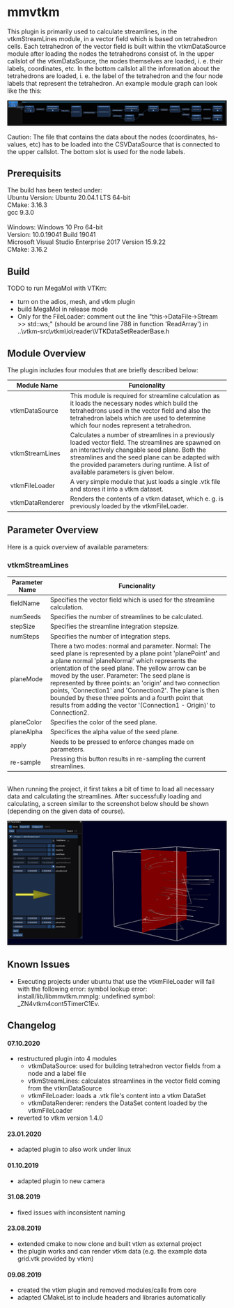 # mmvtkm
This plugin is primarily used to calculate streamlines, in the vtkmStreamLines module, in a vector field which is based on tetrahedron cells. Each tetrahedron of the vector field is built within the vtkmDataSource module after loading the nodes the tetrahedrons consist of. In the upper callslot of the vtkmDataSource, the nodes themselves are loaded, i. e. their labels, coordinates, etc. In the bottom callslot all the information about the tetrahedrons are loaded, i. e. the label of the tetrahedron and the four node labels that represent the tetrahedron. An example module graph can look like the this:

<img src="images/ModuleGraphStreamLines.PNG">

Caution:
The file that contains the data about the nodes (coordinates, hs-values, etc) has to be loaded into the CSVDataSource that is connected to the upper callslot.
The bottom slot is used for the node labels.

## Prerequisits
The build has been tested under:\
Ubuntu Version: Ubuntu 20.04.1 LTS 64-bit\
CMake: 3.16.3\
gcc 9.3.0\
\
Windows: Windows 10 Pro 64-bit \
Version: 10.0.19041 Build 19041 \
Microsoft Visual Studio Enterprise 2017 Version 15.9.22 \
CMake: 3.16.2


## Build
TODO to run MegaMol with VTKm: 
* turn on the adios, mesh, and vtkm plugin
* build MegaMol in release mode
* Only for the FileLoader: comment out the line "this->DataFile->Stream >> std::ws;" (should be around line 788 in function 'ReadArray') in ..\vtkm-src\vtkm\io\reader\VTKDataSetReaderBase.h


## Module Overview
The plugin includes four modules that are briefly described below:

| Module Name      | Funcionality |
| ---------------- | ------------ |
| vtkmDataSource   | This module is required for streamline calculation as it loads the necessary nodes which build the tetrahedrons used in the vector field and also the tetrahedron labels which are used to determine which four nodes represent a tetrahedron. |
| vtkmStreamLines  | Calculates a number of streamlines in a previously loaded vector field. The streamlines are spawned on an interactively changable seed plane. Both the streamlines and the seed plane can be adapted with the provided parameters during runtime. A list of available parameters is given below. |
| vtkmFileLoader   | A very simple module that just loads a single .vtk file and stores it into a vtkm dataset. |
| vtkmDataRenderer | Renders the contents of a vtkm dataset, which e. g. is previously loaded by the vtkmFileLoader. |


## Parameter Overview
Here is a quick overview of available parameters:

### vtkmStreamLines
| Parameter Name | Funcionality |
| -------------- | ------------ |
| fieldName      | Specifies the vector field which is used for the streamline calculation. |
| numSeeds       | Specifies the number of streamlines to be calculated. |
| stepSize       | Specifies the streamline integration stepsize. |
| numSteps       | Specifies the number of integration steps. |
| planeMode      | There a two modes: normal and parameter. Normal: The seed plane is represented by a plane point 'planePoint' and a plane normal 'planeNormal' which represents the orientation of the seed plane. The yellow arrow can be moved by the user. Parameter: The seed plane is represented by three points: an 'origin' and two connection points, 'Connection1' and 'Connection2'. The plane is then bounded by these three points and a fourth point that results from adding the vector '(Connection1 - Origin)' to Connection2. |
| planeColor     | Specifies the color of the seed plane. |
| planeAlpha     | Specifices the alpha value of the seed plane. |
| apply          | Needs to be pressed to enforce changes made on parameters. |
| re-sample      | Pressing this button results in re-sampling the current streamlines. |

\
When running the project, it first takes a bit of time to load all necessary data and calculating the streamlines. After successfully loading and calculating, a screen similar to the screenshot below should be shown (depending on the given data of course). 

<img src="images/InitalScreen.PNG">

## Known Issues
* Executing projects under ubuntu that use the vtkmFileLoader will fail with the following error: symbol lookup error: install/lib/libmmvtkm.mmplg: undefined symbol: _ZN4vtkm4cont5TimerC1Ev.


## Changelog
#### 07.10.2020
* restructured plugin into 4 modules
    * vtkmDataSource: used for building tetrahedron vector fields from a node and a label file
    * vtkmStreamLines: calculates streamlines in the vector field coming from the vtkmDataSource
    * vtkmFileLoader: loads a .vtk file's content into a vtkm DataSet
    * vtkmDataRenderer: renders the DataSet content loaded by the vtkmFileLoader
* reverted to vtkm version 1.4.0


#### 23.01.2020
* adapted plugin to also work under linux

#### 01.10.2019
* adapted plugin to new camera

#### 31.08.2019
* fixed issues with inconsistent naming

#### 23.08.2019
* extended cmake to now clone and built vtkm as external project
* the plugin works and can render vtkm data (e.g. the example data grid.vtk provided by vtkm)

#### 09.08.2019
* created the vtkm plugin and removed modules/calls from core
* adapted CMakeList to include headers and libraries automatically
